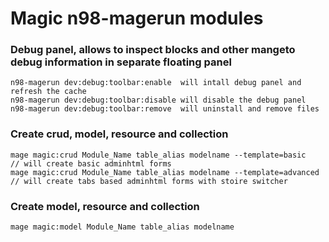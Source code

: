 
# Magic n98-magerun modules


### Debug panel, allows to inspect blocks and other mangeto debug information in separate floating panel

```
n98-magerun dev:debug:toolbar:enable  will intall debug panel and refresh the cache
n98-magerun dev:debug:toolbar:disable will disable the debug panel
n98-magerun dev:debug:toolbar:remove  will uninstall and remove files
```

### Create crud, model, resource and collection 

```
mage magic:crud Module_Name table_alias modelname --template=basic    // will create basic adminhtml forms
mage magic:crud Module_Name table_alias modelname --template=advanced // will create tabs based adminhtml forms with stoire switcher
```

### Create model, resource and collection 

```
mage magic:model Module_Name table_alias modelname
```


